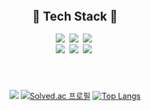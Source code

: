 <h2 align="center">🔨 Tech Stack 🔨</h2>
<p align="center">
  <img src="https://img.shields.io/badge/C-A8B9CC?style=flat-square&logo=C&logoColor=white"/>&nbsp
  <img src="https://img.shields.io/badge/C%23-239120?style=flat-square&logo=Csharp&logoColor=white"/>&nbsp
  <img src="https://img.shields.io/badge/Java-007396?style=flat-square&logo=Java&logoColor=white"/>&nbsp
  <br>
  <img src="https://img.shields.io/badge/Javascript-ffb13b?style=flat-square&logo=javascript&logoColor=white"/>&nbsp
  <img src="https://img.shields.io/badge/Node.js-339933?style=flat-square&logo=Node.js&logoColor=white"/>&nbsp
  <img src="https://img.shields.io/badge/MongoDB-47A248?style=flat-square&logo=MongoDB&logoColor=white"/>&nbsp
</p>
<br>
<br>

<div align=center>
  
![](http://github-profile-summary-cards.vercel.app/api/cards/profile-details?username=ParkHyunS00&theme=vue)
[![Solved.ac
프로필](http://mazassumnida.wtf/api/v2/generate_badge?boj=phs0345)](https://solved.ac/phs0345)
[![Top Langs](https://github-readme-stats.vercel.app/api/top-langs/?username=ParkHyunS00&layout=compact&theme=default)](https://github.com/metleeha)

</div>

<!--
**ParkHyunS00/ParkHyunS00** is a ✨ _special_ ✨ repository because its `README.md` (this file) appears on your GitHub profile.

Here are some ideas to get you started:

- 🔭 I’m currently working on ...
- 🌱 I’m currently learning ...
- 👯 I’m looking to collaborate on ...
- 🤔 I’m looking for help with ...
- 💬 Ask me about ...
- 📫 How to reach me: ...
- 😄 Pronouns: ...
- ⚡ Fun fact: ...
-->

